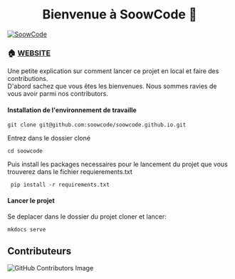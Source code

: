 <h1 align="center">Bienvenue à SoowCode 👋</h1>
<p>
  <a href="https://soowcode.github.io/" target="_blank">
    <img alt="SoowCode" src="https://img.shields.io/badge/website-yes-brightgreen.svg" />
  </a>
  
</p>

### 🏠 [WEBSITE](https://soowcode.github.io/)

Une petite explication sur comment lancer ce projet en local et faire des contributions.  
D'abord sachez que vous êtes les bienvenues. Nous sommes ravies de vous avoir parmi nos contributors.

#### Installation de l'environnement de travaille
```
git clone git@github.com:soowcode/soowcode.github.io.git

```
Entrez dans le dossier cloné

```
cd soowcode
```
Puis install les packages necessaires pour le lancement du projet que vous trouverez dans le fichier requierements.txt

```
 pip install -r requirements.txt  
```

#### Lancer le projet

Se deplacer dans le dossier du projet cloner et lancer:
```
mkdocs serve
```



## Contributeurs
![GitHub Contributors Image](https://contrib.rocks/image?repo=soowcode/soowcode.github.io)
